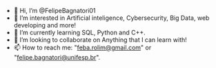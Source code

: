 - 👋 Hi, I’m @FelipeBagnatori01
- 👀 I’m interested in Artificial inteligence, Cybersecurity, Big Data, web developing and more! 
- 🌱 I’m currently learning SQL, Python and C++.
- 💞️ I’m looking to collaborate on Anything that I can learn with!
- 📫 How to reach me: "feba.rolim@gmail.com" or "felipe.bagnatori@unifesp.br".

<!---
FelipeBagnatori01/FelipeBagnatori01 is a ✨ special ✨ repository because its `README.md` (this file) appears on your GitHub profile.
You can click the Preview link to take a look at your changes.
--->
